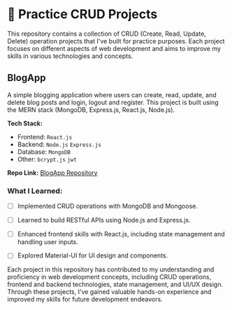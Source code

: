 # 🚀 Practice CRUD Projects

This repository contains a collection of CRUD (Create, Read, Update, Delete) operation projects that I've built for practice purposes. Each project focuses on different aspects of web development and aims to improve my skills in various technologies and concepts.

## BlogApp

A simple blogging application where users can create, read, update, and delete blog posts and login, logout and register. This project is built using the MERN stack (MongoDB, Express.js, React.js, Node.js).

**Tech Stack:**
- Frontend: `React.js`
- Backend: `Node.js` `Express.js`
- Database: `MongoDB`
- Other: `bcrypt.js` `jwt`

**Repo Link:** [BlogApp Repository](https://github.com/your-username/blogapp)

### What I Learned:

- [ ] Implemented CRUD operations with MongoDB and Mongoose.
- [ ] Learned to build RESTful APIs using Node.js and Express.js.
- [ ] Enhanced frontend skills with React.js, including state management and handling user inputs.
- [ ] Explored Material-UI for UI design and components.


Each project in this repository has contributed to my understanding and proficiency in web development concepts, including CRUD operations, frontend and backend technologies, state management, and UI/UX design. Through these projects, I've gained valuable hands-on experience and improved my skills for future development endeavors.
